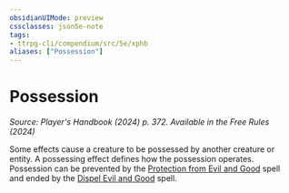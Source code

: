 ```yaml
---
obsidianUIMode: preview
cssclasses: json5e-note
tags:
- ttrpg-cli/compendium/src/5e/xphb
aliases: ["Possession"]
---
```

# Possession
*Source: Player's Handbook (2024) p. 372. Available in the Free Rules (2024)* 

Some effects cause a creature to be possessed by another creature or entity. A possessing effect defines how the possession operates. Possession can be prevented by the [Protection from Evil and Good](2-Mechanics/CLI/spells/protection-from-evil-and-good-xphb.md) spell and ended by the [Dispel Evil and Good](2-Mechanics/CLI/spells/dispel-evil-and-good-xphb.md) spell.